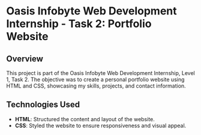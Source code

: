 # Oasis Infobyte Web Development Internship - Task 2: Portfolio Website

## Overview

This project is part of the Oasis Infobyte Web Development Internship, Level 1, Task 2. The objective was to create a personal portfolio website using HTML and CSS, showcasing my skills, projects, and contact information.

## Technologies Used

- **HTML**: Structured the content and layout of the website.
- **CSS**: Styled the website to ensure responsiveness and visual appeal.
